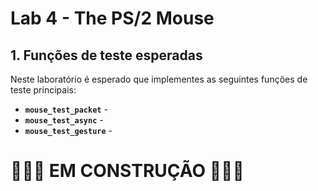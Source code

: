 # Lab 4 - The PS/2 Mouse

## 1. Funções de teste esperadas

Neste laboratório é esperado que implementes as seguintes funções de teste principais:
- **`mouse_test_packet`** -
- **`mouse_test_async`** -
- **`mouse_test_gesture`** -


# 🚧🚧🚧 EM CONSTRUÇÃO 🚧🚧🚧
























